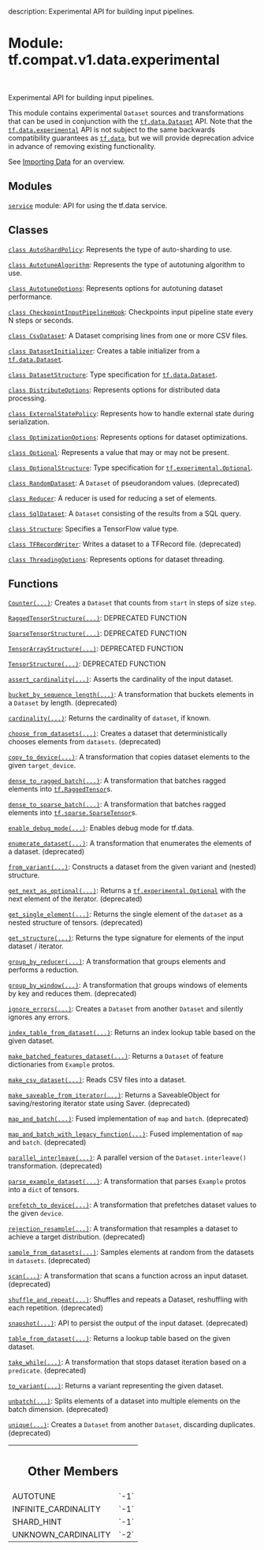 description: Experimental API for building input pipelines.

<div itemscope itemtype="http://developers.google.com/ReferenceObject">
<meta itemprop="name" content="tf.compat.v1.data.experimental" />
<meta itemprop="path" content="Stable" />
<meta itemprop="property" content="AUTOTUNE"/>
<meta itemprop="property" content="INFINITE_CARDINALITY"/>
<meta itemprop="property" content="SHARD_HINT"/>
<meta itemprop="property" content="UNKNOWN_CARDINALITY"/>
</div>

# Module: tf.compat.v1.data.experimental

<!-- Insert buttons and diff -->

<table class="tfo-notebook-buttons tfo-api nocontent" align="left">

</table>



Experimental API for building input pipelines.


This module contains experimental `Dataset` sources and transformations that can
be used in conjunction with the <a href="../../../../tf/data/Dataset.md"><code>tf.data.Dataset</code></a> API. Note that the
<a href="../../../../tf/data/experimental.md"><code>tf.data.experimental</code></a> API is not subject to the same backwards compatibility
guarantees as <a href="../../../../tf/data.md"><code>tf.data</code></a>, but we will provide deprecation advice in advance of
removing existing functionality.

See [Importing Data](https://tensorflow.org/guide/datasets) for an overview.




## Modules

[`service`](../../../../tf/compat/v1/data/experimental/service.md) module: API for using the tf.data service.

## Classes

[`class AutoShardPolicy`](../../../../tf/data/experimental/AutoShardPolicy.md): Represents the type of auto-sharding to use.

[`class AutotuneAlgorithm`](../../../../tf/data/experimental/AutotuneAlgorithm.md): Represents the type of autotuning algorithm to use.

[`class AutotuneOptions`](../../../../tf/data/experimental/AutotuneOptions.md): Represents options for autotuning dataset performance.

[`class CheckpointInputPipelineHook`](../../../../tf/data/experimental/CheckpointInputPipelineHook.md): Checkpoints input pipeline state every N steps or seconds.

[`class CsvDataset`](../../../../tf/compat/v1/data/experimental/CsvDataset.md): A Dataset comprising lines from one or more CSV files.

[`class DatasetInitializer`](../../../../tf/data/experimental/DatasetInitializer.md): Creates a table initializer from a <a href="../../../../tf/data/Dataset.md"><code>tf.data.Dataset</code></a>.

[`class DatasetStructure`](../../../../tf/data/DatasetSpec.md): Type specification for <a href="../../../../tf/data/Dataset.md"><code>tf.data.Dataset</code></a>.

[`class DistributeOptions`](../../../../tf/data/experimental/DistributeOptions.md): Represents options for distributed data processing.

[`class ExternalStatePolicy`](../../../../tf/data/experimental/ExternalStatePolicy.md): Represents how to handle external state during serialization.

[`class OptimizationOptions`](../../../../tf/data/experimental/OptimizationOptions.md): Represents options for dataset optimizations.

[`class Optional`](../../../../tf/experimental/Optional.md): Represents a value that may or may not be present.

[`class OptionalStructure`](../../../../tf/OptionalSpec.md): Type specification for <a href="../../../../tf/experimental/Optional.md"><code>tf.experimental.Optional</code></a>.

[`class RandomDataset`](../../../../tf/compat/v1/data/experimental/RandomDataset.md): A `Dataset` of pseudorandom values. (deprecated)

[`class Reducer`](../../../../tf/data/experimental/Reducer.md): A reducer is used for reducing a set of elements.

[`class SqlDataset`](../../../../tf/compat/v1/data/experimental/SqlDataset.md): A `Dataset` consisting of the results from a SQL query.

[`class Structure`](../../../../tf/TypeSpec.md): Specifies a TensorFlow value type.

[`class TFRecordWriter`](../../../../tf/data/experimental/TFRecordWriter.md): Writes a dataset to a TFRecord file. (deprecated)

[`class ThreadingOptions`](../../../../tf/data/ThreadingOptions.md): Represents options for dataset threading.

## Functions

[`Counter(...)`](../../../../tf/compat/v1/data/experimental/Counter.md): Creates a `Dataset` that counts from `start` in steps of size `step`.

[`RaggedTensorStructure(...)`](../../../../tf/compat/v1/data/experimental/RaggedTensorStructure.md): DEPRECATED FUNCTION

[`SparseTensorStructure(...)`](../../../../tf/compat/v1/data/experimental/SparseTensorStructure.md): DEPRECATED FUNCTION

[`TensorArrayStructure(...)`](../../../../tf/compat/v1/data/experimental/TensorArrayStructure.md): DEPRECATED FUNCTION

[`TensorStructure(...)`](../../../../tf/compat/v1/data/experimental/TensorStructure.md): DEPRECATED FUNCTION

[`assert_cardinality(...)`](../../../../tf/data/experimental/assert_cardinality.md): Asserts the cardinality of the input dataset.

[`bucket_by_sequence_length(...)`](../../../../tf/data/experimental/bucket_by_sequence_length.md): A transformation that buckets elements in a `Dataset` by length. (deprecated)

[`cardinality(...)`](../../../../tf/data/experimental/cardinality.md): Returns the cardinality of `dataset`, if known.

[`choose_from_datasets(...)`](../../../../tf/compat/v1/data/experimental/choose_from_datasets.md): Creates a dataset that deterministically chooses elements from `datasets`. (deprecated)

[`copy_to_device(...)`](../../../../tf/data/experimental/copy_to_device.md): A transformation that copies dataset elements to the given `target_device`.

[`dense_to_ragged_batch(...)`](../../../../tf/data/experimental/dense_to_ragged_batch.md): A transformation that batches ragged elements into <a href="../../../../tf/RaggedTensor.md"><code>tf.RaggedTensor</code></a>s.

[`dense_to_sparse_batch(...)`](../../../../tf/data/experimental/dense_to_sparse_batch.md): A transformation that batches ragged elements into <a href="../../../../tf/sparse/SparseTensor.md"><code>tf.sparse.SparseTensor</code></a>s.

[`enable_debug_mode(...)`](../../../../tf/data/experimental/enable_debug_mode.md): Enables debug mode for tf.data.

[`enumerate_dataset(...)`](../../../../tf/data/experimental/enumerate_dataset.md): A transformation that enumerates the elements of a dataset. (deprecated)

[`from_variant(...)`](../../../../tf/data/experimental/from_variant.md): Constructs a dataset from the given variant and (nested) structure.

[`get_next_as_optional(...)`](../../../../tf/data/experimental/get_next_as_optional.md): Returns a <a href="../../../../tf/experimental/Optional.md"><code>tf.experimental.Optional</code></a> with the next element of the iterator. (deprecated)

[`get_single_element(...)`](../../../../tf/data/experimental/get_single_element.md): Returns the single element of the `dataset` as a nested structure of tensors. (deprecated)

[`get_structure(...)`](../../../../tf/data/experimental/get_structure.md): Returns the type signature for elements of the input dataset / iterator.

[`group_by_reducer(...)`](../../../../tf/data/experimental/group_by_reducer.md): A transformation that groups elements and performs a reduction.

[`group_by_window(...)`](../../../../tf/data/experimental/group_by_window.md): A transformation that groups windows of elements by key and reduces them. (deprecated)

[`ignore_errors(...)`](../../../../tf/data/experimental/ignore_errors.md): Creates a `Dataset` from another `Dataset` and silently ignores any errors.

[`index_table_from_dataset(...)`](../../../../tf/data/experimental/index_table_from_dataset.md): Returns an index lookup table based on the given dataset.

[`make_batched_features_dataset(...)`](../../../../tf/compat/v1/data/experimental/make_batched_features_dataset.md): Returns a `Dataset` of feature dictionaries from `Example` protos.

[`make_csv_dataset(...)`](../../../../tf/compat/v1/data/experimental/make_csv_dataset.md): Reads CSV files into a dataset.

[`make_saveable_from_iterator(...)`](../../../../tf/data/experimental/make_saveable_from_iterator.md): Returns a SaveableObject for saving/restoring iterator state using Saver. (deprecated)

[`map_and_batch(...)`](../../../../tf/data/experimental/map_and_batch.md): Fused implementation of `map` and `batch`. (deprecated)

[`map_and_batch_with_legacy_function(...)`](../../../../tf/compat/v1/data/experimental/map_and_batch_with_legacy_function.md): Fused implementation of `map` and `batch`. (deprecated)

[`parallel_interleave(...)`](../../../../tf/data/experimental/parallel_interleave.md): A parallel version of the `Dataset.interleave()` transformation. (deprecated)

[`parse_example_dataset(...)`](../../../../tf/data/experimental/parse_example_dataset.md): A transformation that parses `Example` protos into a `dict` of tensors.

[`prefetch_to_device(...)`](../../../../tf/data/experimental/prefetch_to_device.md): A transformation that prefetches dataset values to the given `device`.

[`rejection_resample(...)`](../../../../tf/data/experimental/rejection_resample.md): A transformation that resamples a dataset to achieve a target distribution. (deprecated)

[`sample_from_datasets(...)`](../../../../tf/compat/v1/data/experimental/sample_from_datasets.md): Samples elements at random from the datasets in `datasets`. (deprecated)

[`scan(...)`](../../../../tf/data/experimental/scan.md): A transformation that scans a function across an input dataset. (deprecated)

[`shuffle_and_repeat(...)`](../../../../tf/data/experimental/shuffle_and_repeat.md): Shuffles and repeats a Dataset, reshuffling with each repetition. (deprecated)

[`snapshot(...)`](../../../../tf/data/experimental/snapshot.md): API to persist the output of the input dataset. (deprecated)

[`table_from_dataset(...)`](../../../../tf/data/experimental/table_from_dataset.md): Returns a lookup table based on the given dataset.

[`take_while(...)`](../../../../tf/data/experimental/take_while.md): A transformation that stops dataset iteration based on a `predicate`. (deprecated)

[`to_variant(...)`](../../../../tf/data/experimental/to_variant.md): Returns a variant representing the given dataset.

[`unbatch(...)`](../../../../tf/data/experimental/unbatch.md): Splits elements of a dataset into multiple elements on the batch dimension. (deprecated)

[`unique(...)`](../../../../tf/data/experimental/unique.md): Creates a `Dataset` from another `Dataset`, discarding duplicates. (deprecated)



<!-- Tabular view -->
 <table class="responsive fixed orange">
<colgroup><col width="214px"><col></colgroup>
<tr><th colspan="2"><h2 class="add-link">Other Members</h2></th></tr>

<tr>
<td>
AUTOTUNE<a id="AUTOTUNE"></a>
</td>
<td>
`-1`
</td>
</tr><tr>
<td>
INFINITE_CARDINALITY<a id="INFINITE_CARDINALITY"></a>
</td>
<td>
`-1`
</td>
</tr><tr>
<td>
SHARD_HINT<a id="SHARD_HINT"></a>
</td>
<td>
`-1`
</td>
</tr><tr>
<td>
UNKNOWN_CARDINALITY<a id="UNKNOWN_CARDINALITY"></a>
</td>
<td>
`-2`
</td>
</tr>
</table>

